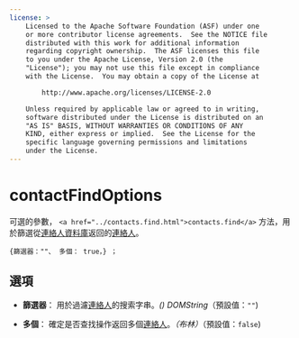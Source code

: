 ```yaml
---
license: >
    Licensed to the Apache Software Foundation (ASF) under one
    or more contributor license agreements.  See the NOTICE file
    distributed with this work for additional information
    regarding copyright ownership.  The ASF licenses this file
    to you under the Apache License, Version 2.0 (the
    "License"); you may not use this file except in compliance
    with the License.  You may obtain a copy of the License at

        http://www.apache.org/licenses/LICENSE-2.0

    Unless required by applicable law or agreed to in writing,
    software distributed under the License is distributed on an
    "AS IS" BASIS, WITHOUT WARRANTIES OR CONDITIONS OF ANY
    KIND, either express or implied.  See the License for the
    specific language governing permissions and limitations
    under the License.
---
```


# contactFindOptions

可選的參數， `<a href="../contacts.find.html">contacts.find</a>` 方法，用於篩選從<a href="../contacts.html">連絡人</a><a href="../../storage/database/database.html">資料庫</a>返回的<a href="../contacts.html">連絡人</a>。

    {篩選器：""、 多個： true，} ；
    

## 選項

*   **篩選器**： 用於過濾<a href="../contacts.html">連絡人</a>的搜索字串。*() DOMString*（預設值：`""`)

*   **多個**： 確定是否查找操作返回多個<a href="../contacts.html">連絡人</a>。*（布林）*（預設值：`false`)